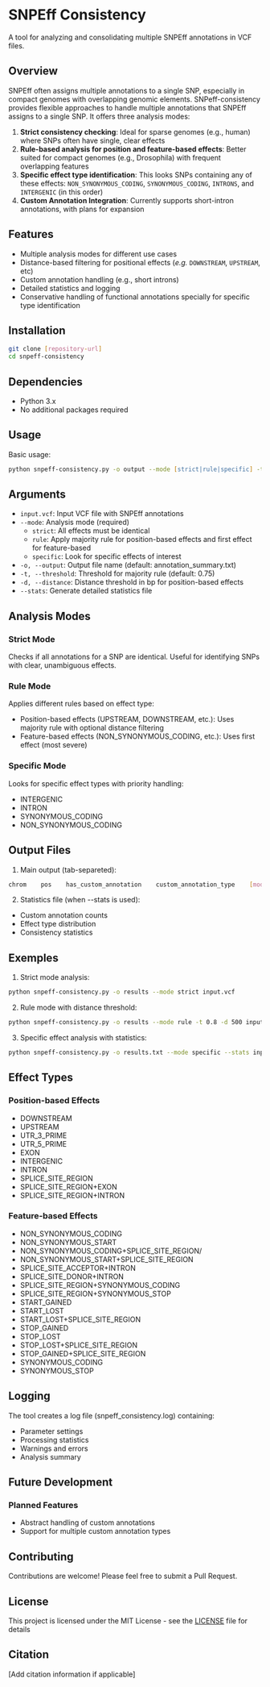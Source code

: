 # SNPEff Consistency

A tool for analyzing and consolidating multiple SNPEff annotations in VCF files.

## Overview

SNPEff often assigns multiple annotations to a single SNP, especially in compact genomes with overlapping genomic elements.
SNPeff-consistency provides flexible approaches to handle multiple annotations that SNPEff assigns to a single SNP. It offers three analysis modes:
1. **Strict consistency checking**: Ideal for sparse genomes (e.g., human) where SNPs often have single, clear effects
2. **Rule-based analysis for position and feature-based effects**: Better suited for compact genomes (e.g., Drosophila) with frequent overlapping features
3. **Specific effect type identification**: This looks SNPs containing any of these effects: `NON_SYNONYMOUS_CODING`, `SYNONYMOUS_CODING`, `INTRONS`, and `INTERGENIC` (in this order)
4. **Custom Annotation Integration**: Currently supports short-intron annotations, with plans for expansion

## Features

- Multiple analysis modes for different use cases
- Distance-based filtering for positional effects (*e.g.* `DOWNSTREAM`, `UPSTREAM`, etc)
- Custom annotation handling (e.g., short introns)
- Detailed statistics and logging
- Conservative handling of functional annotations specially for specific type identification

## Installation

```bash
git clone [repository-url]
cd snpeff-consistency
```

## Dependencies
- Python 3.x
- No additional packages required

## Usage

Basic usage:
```zsh
python snpeff-consistency.py -o output --mode [strict|rule|specific] -t threshold -d distance --stats input.vcf
```

## Arguments

- `input.vcf`: Input VCF file with SNPEff annotations
- `--mode`: Analysis mode (required)
    - `strict`: All effects must be identical
    - `rule`: Apply majority rule for position-based effects and first effect for feature-based
    - `specific`: Look for specific effects of interest
- `-o, --output`: Output file name (default: annotation_summary.txt)
- `-t, --threshold`: Threshold for majority rule (default: 0.75)
- `-d, --distance`: Distance threshold in bp for position-based effects
- `--stats`:  Generate detailed statistics file

## Analysis Modes

### Strict Mode

Checks if all annotations for a SNP are identical. Useful for identifying SNPs with clear, unambiguous effects.

### Rule Mode

Applies different rules based on effect type:

- Position-based effects (UPSTREAM, DOWNSTREAM, etc.): Uses majority rule with optional distance filtering
- Feature-based effects (NON_SYNONYMOUS_CODING, etc.): Uses first effect (most severe)

### Specific Mode

Looks for specific effect types with priority handling:
- INTERGENIC
- INTRON
- SYNONYMOUS_CODING
- NON_SYNONYMOUS_CODING

## Output Files

1. Main output (tab-separeted):
```bash
chrom    pos    has_custom_annotation    custom_annotation_type    [mode-specific-columns]
```

2. Statistics file (when --stats is used):
- Custom annotation counts
- Effect type distribution
- Consistency statistics

## Exemples

1. Strict mode analysis:
```bash
python snpeff-consistency.py -o results --mode strict input.vcf 
```

2. Rule mode with distance threshold:
```bash
python snpeff-consistency.py -o results --mode rule -t 0.8 -d 500 input.vcf
```

3. Specific effect analysis with statistics:
```bash
python snpeff-consistency.py -o results.txt --mode specific --stats input.vcf
```

## Effect Types
### Position-based Effects

- DOWNSTREAM
- UPSTREAM
- UTR_3_PRIME
- UTR_5_PRIME
- EXON
- INTERGENIC
- INTRON
- SPLICE_SITE_REGION
- SPLICE_SITE_REGION+EXON
- SPLICE_SITE_REGION+INTRON

### Feature-based Effects

- NON_SYNONYMOUS_CODING
- NON_SYNONYMOUS_START
- NON_SYNONYMOUS_CODING+SPLICE_SITE_REGION/
- NON_SYNONYMOUS_START+SPLICE_SITE_REGION
- SPLICE_SITE_ACCEPTOR+INTRON
- SPLICE_SITE_DONOR+INTRON
- SPLICE_SITE_REGION+SYNONYMOUS_CODING
- SPLICE_SITE_REGION+SYNONYMOUS_STOP
- START_GAINED
- START_LOST
- START_LOST+SPLICE_SITE_REGION
- STOP_GAINED
- STOP_LOST
- STOP_LOST+SPLICE_SITE_REGION
- STOP_GAINED+SPLICE_SITE_REGION
- SYNONYMOUS_CODING
- SYNONYMOUS_STOP

## Logging
The tool creates a log file (snpeff_consistency.log) containing:

- Parameter settings
- Processing statistics
- Warnings and errors
- Analysis summary

## Future Development
### Planned Features

- Abstract handling of custom annotations
- Support for multiple custom annotation types

## Contributing
Contributions are welcome! Please feel free to submit a Pull Request.

## License
This project is licensed under the MIT License - see the [LICENSE](LICENSE) file for details

## Citation
[Add citation information if applicable]
